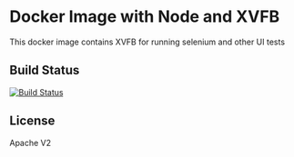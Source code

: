 # Docker Image with Node and XVFB
This docker image contains XVFB for running selenium and other UI tests

## Build Status
[![Build Status](https://travis-ci.org/IBM-Bluemix/docker-node-xvfb.svg?branch=master)](https://travis-ci.org/IBM-Bluemix/docker-node-xvfb)

## License
Apache V2
